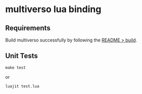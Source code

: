 # multiverso lua binding

## Requirements
Build multiverso successfully by following the [README > build](../../README.md#build).

## Unit Tests
```
make test
```
or

```
luajit test.lua
```
